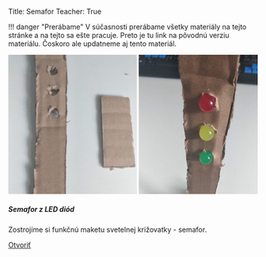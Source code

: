 Title:   Semafor
Teacher:  True

!!! danger "Prerábame"
    V súčasnosti prerábame všetky materiály na tejto stránke a na tejto sa ešte pracuje.
    Preto je tu link na pôvodnú verziu materiálu. Čoskoro ale updatneme aj tento materiál.

<div class="card mb-4 box-shadow h-100">
                <img class="card-img-top" src="/static/img/materialy/semafor-z-led-diod.jpg" alt="Card image cap">
                <div class="card-body">
                  <h5 class="card-title">Semafor z LED diód</h5>
                  <p class="card-text">Zostrojíme si funkčnú maketu svetelnej križovatky - semafor.</p>
                  <div class="text-center">
                    <a href="/static/downloads/metodiky/microbit-makecode-semafor-z-led-diod.pdf" class="btn btn-info">Otvoriť</a>
                  </div>
                </div>
              </div>